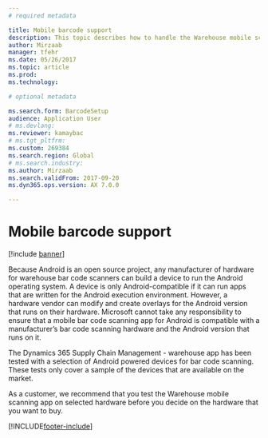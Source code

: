 ```yaml
---
# required metadata

title: Mobile barcode support
description: This topic describes how to handle the Warehouse mobile scanning app on Android-compatible devices.
author: Mirzaab
manager: tfehr
ms.date: 05/26/2017
ms.topic: article
ms.prod: 
ms.technology: 

# optional metadata

ms.search.form: BarcodeSetup  
audience: Application User
# ms.devlang: 
ms.reviewer: kamaybac
# ms.tgt_pltfrm: 
ms.custom: 269384
ms.search.region: Global
# ms.search.industry: 
ms.author: Mirzaab
ms.search.validFrom: 2017-09-20
ms.dyn365.ops.version: AX 7.0.0

---
```


# Mobile barcode support

[!include [banner](../includes/banner.md)]

Because Android is an open source project, any manufacturer of hardware for warehouse bar code scanners can build a device to run the Android operating system. A device is only Android-compatible if it can run apps that are written for the Android execution environment.
However, a hardware vendor can modify and create overlays for the Android version that runs on their hardware. Microsoft cannot take any responsibility to ensure that a mobile bar code scanning app for Android is compatible with a manufacturer’s bar code scanning hardware and the Android version that runs on it. 

The Dynamics 365 Supply Chain Management - warehouse app has been tested with a selection of Android powered devices for bar code scanning. These tests only cover a sample of the devices that are available on the market.

As a customer, we recommend that you test the Warehouse mobile scanning app on selected hardware before you decide on the hardware that you want to buy.



[!INCLUDE[footer-include](../../includes/footer-banner.md)]